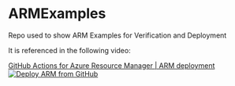 # ARMExamples

Repo used to show ARM Examples for Verification and Deployment

It is referenced in the following video: 

[GitHub Actions for Azure Resource Manager | ARM deployment](https://youtu.be/3dhTbyfW7Zc)  
[![Deploy ARM from GitHub](https://img.youtube.com/vi/3dhTbyfW7Zc/0.jpg)](https://www.youtube.com/watch?v=3dhTbyfW7Zc)
